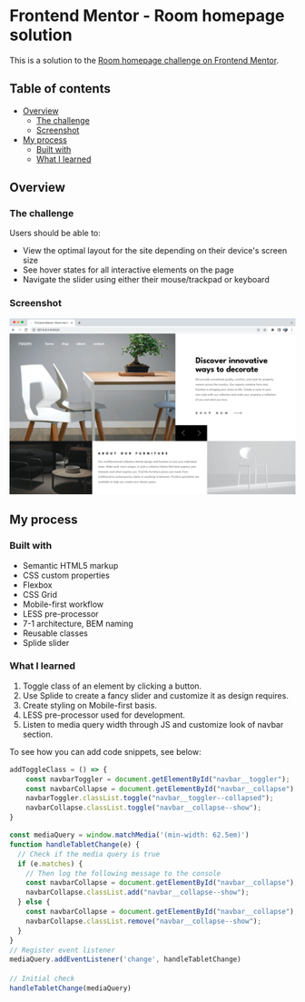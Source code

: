 # Frontend Mentor - Room homepage solution

This is a solution to the [Room homepage challenge on Frontend Mentor](https://www.frontendmentor.io/challenges/room-homepage-BtdBY_ENq).

## Table of contents

- [Overview](#overview)
  - [The challenge](#the-challenge)
  - [Screenshot](#screenshot)
- [My process](#my-process)
  - [Built with](#built-with)
  - [What I learned](#what-i-learned)


## Overview

### The challenge

Users should be able to:

- View the optimal layout for the site depending on their device's screen size
- See hover states for all interactive elements on the page
- Navigate the slider using either their mouse/trackpad or keyboard

### Screenshot

![](./Screenshot.jpg)


## My process

### Built with

- Semantic HTML5 markup
- CSS custom properties
- Flexbox
- CSS Grid
- Mobile-first workflow
- LESS pre-processor
- 7-1 architecture, BEM naming
- Reusable classes
- Splide slider


### What I learned

1. Toggle class of an element by clicking a button.
2. Use Splide to create a fancy slider and customize it as design requires.
3. Create styling on Mobile-first basis.
4. LESS pre-processor used for development.
5. Listen to media query width through JS and customize look of navbar section.

To see how you can add code snippets, see below:


```js
addToggleClass = () => {
    const navbarToggler = document.getElementById("navbar__toggler");
    const navbarCollapse = document.getElementById("navbar__collapse");
    navbarToggler.classList.toggle("navbar__toggler--collapsed");
    navbarCollapse.classList.toggle("navbar__collapse--show");
}
```
```js
const mediaQuery = window.matchMedia('(min-width: 62.5em)')
function handleTabletChange(e) {
  // Check if the media query is true
  if (e.matches) {
    // Then log the following message to the console
    const navbarCollapse = document.getElementById("navbar__collapse");
    navbarCollapse.classList.add("navbar__collapse--show");
  } else {
    const navbarCollapse = document.getElementById("navbar__collapse");
    navbarCollapse.classList.remove("navbar__collapse--show");
  }
}
// Register event listener
mediaQuery.addEventListener('change', handleTabletChange)

// Initial check
handleTabletChange(mediaQuery)
```

